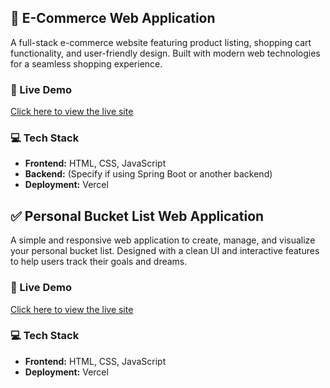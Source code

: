 ## 🛒 E-Commerce Web Application

A full-stack e-commerce website featuring product listing, shopping cart functionality, and user-friendly design. Built with modern web technologies for a seamless shopping experience.

### 🔗 Live Demo  
[Click here to view the live site](https://frontend-development-projects-r56c.vercel.app/)

### 💻 Tech Stack
- **Frontend:** HTML, CSS, JavaScript
- **Backend:** (Specify if using Spring Boot or another backend)
- **Deployment:** Vercel


## ✅ Personal Bucket List Web Application

A simple and responsive web application to create, manage, and visualize your personal bucket list. Designed with a clean UI and interactive features to help users track their goals and dreams.

### 🔗 Live Demo  
[Click here to view the live site](https://frontend-development-projects-a3ri.vercel.app/)

### 💻 Tech Stack
- **Frontend:** HTML, CSS, JavaScript
- **Deployment:** Vercel
